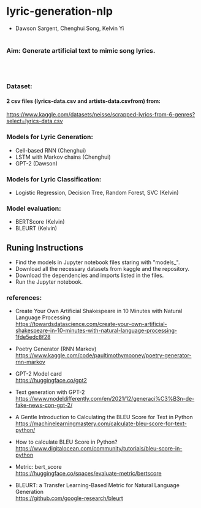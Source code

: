 # lyric-generation-nlp
- Dawson Sargent, Chenghui Song, Kelvin Yi
<br><br>

### Aim: Generate artificial text to mimic song lyrics. 
<br><br>

### Dataset:
#### 2 csv files (lyrics-data.csv and artists-data.csvfrom) from:
https://www.kaggle.com/datasets/neisse/scrapped-lyrics-from-6-genres?select=lyrics-data.csv

### Models for Lyric Generation:
- Cell-based RNN (Chenghui)
- LSTM with Markov chains (Chenghui)
- GPT-2 (Dawson)

### Models for Lyric Classification:
- Logistic Regression, Decision Tree, Random Forest, SVC (Kelvin)

### Model evaluation: 
- BERTScore (Kelvin)
- BLEURT (Kelvin)


## Runing Instructions
- Find the models in Jupyter notebook files staring with "models_". 
- Download all the necessary datasets from kaggle and the repository.
- Download the dependencies and imports listed in the files.
- Run the Jupyter notebook.


### references:
- Create Your Own Artificial Shakespeare in 10 Minutes with Natural Language Processing <br>
https://towardsdatascience.com/create-your-own-artificial-shakespeare-in-10-minutes-with-natural-language-processing-1fde5edc8f28

- Poetry Generator (RNN Markov)<br>
https://www.kaggle.com/code/paultimothymooney/poetry-generator-rnn-markov

- GPT-2 Model card <br>
https://huggingface.co/gpt2

- Text generation with GPT-2<br>
https://www.modeldifferently.com/en/2021/12/generaci%C3%B3n-de-fake-news-con-gpt-2/

- A Gentle Introduction to Calculating the BLEU Score for Text in Python <br>
https://machinelearningmastery.com/calculate-bleu-score-for-text-python/ 

- How to calculate BLEU Score in Python?<br>
https://www.digitalocean.com/community/tutorials/bleu-score-in-python 

- Metric: bert_score<br>
https://huggingface.co/spaces/evaluate-metric/bertscore

- BLEURT: a Transfer Learning-Based Metric for Natural Language Generation<br>
https://github.com/google-research/bleurt 
